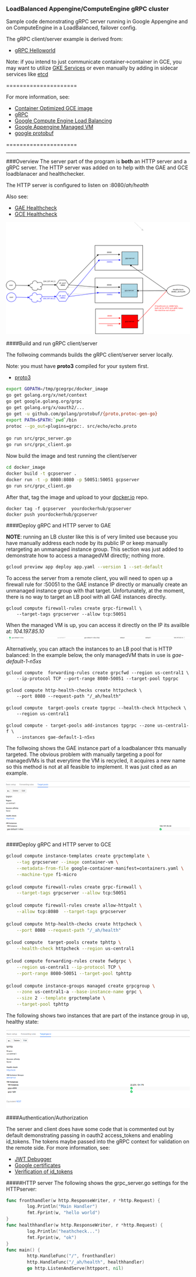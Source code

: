 
### LoadBalanced Appengine/ComputeEngine gRPC cluster


Sample code demonstrating gRPC server running in Google Appengine and on ComputeEngine in a LoadBalanced, failover config.

The gRPC client/server example is derived from:  

*  [gRPC Helloworld](https://github.com/grpc/grpc-go/tree/master/examples/helloworld)

Note:  if you intend to just communicate container->container in GCE, you may want to utilize [GKE Services](https://github.com/salrashid123/kubehelloworld) or even manually by adding in sidecar services like [etcd](https://github.com/coreos/etcd)

=====================

For more information, see:
*  [Container Optimized GCE image](https://cloud.google.com/compute/docs/containers/container_vms)
*  [gRPC](http://www.grpc.io/)
*  [Google Compute Engine Load Balancing](https://cloud.google.com/compute/docs/load-balancing/#network_load_balancing)
*  [Google Appengine Managed VM](https://cloud.google.com/appengine/docs/managed-vms/)
*  [google protobuf](https://github.com/google/protobuf)


=====================

***  

###Overview
The server part of the program is **both** an HTTP server and a gRPC server.  The HTTP server was added on to help with the GAE and GCE loadblanacer and healthchecker.

The HTTP server is configured to listen on :8080/_ah/health_

Also see:
* [GAE Healthcheck](https://cloud.google.com/appengine/docs/managed-vms/custom-runtimes#listen_to_port_8080)
* [GCE Healthcheck](https://cloud.google.com/compute/docs/load-balancing/health-checks)

![Call Flow](images/grpc_flow.png) 


####Build  and run gRPC client/server

The follwoing commands builds the gRPC client/server server locally.

Note:  you must have **proto3** compiled for your system first.
*  [proto3](https://github.com/google/protobuf)
  

```bash
export GOPATH=/tmp/gcegrpc/docker_image
go get golang.org/x/net/context
go get google.golang.org/grpc
go get golang.org/x/oauth2/...
go get -u github.com/golang/protobuf/{proto,protoc-gen-go}
export PATH=$PATH:`pwd`/bin
protoc --go_out=plugins=grpc:. src/echo/echo.proto

go run src/grpc_server.go 
go run src/grpc_client.go
```

Now build the image and test running the client/server

```bash
cd docker_image
docker build -t gcpserver .
docker run -t -p 8080:8080 -p 50051:50051 gcpserver
go run src/grpc_client.go
```
  
After that, tag the image and upload to your [docker.io](https://hub.docker.com/u/salrashid123/) repo.

```
docker tag -f gcpserver  yourdockerhub/gcpserver
docker push yourdockerhub/gcpserver
```


####Deploy gRPC and HTTP server to GAE

**NOTE**: running an LB cluster like this is of very limited use because you have manually address each node by its public IP or keep manually retargeting an unmanaged instance group.  This section was just added to demonstrate how to access a managedVM directly; nothing more.

```bash
gcloud preview app deploy app.yaml --version 1 --set-default
```

To access the server from a remote client, you will need to open up a firewall rule for :50051 to the GAE instance IP directly or manually create an unmanaged instance group with that target.  Unfortunately, at the moment, there is no way to target an LB pool with all GAE instances directly.

```
gcloud compute firewall-rules create grpc-firewall \
    --target-tags grpcserver --allow tcp:50051
```

When the managed VM is up, you can access it directly on the IP its availble at: *104.197.85.10*
![GAE IP](images/gae_mvm.png) 

Alternatively, you can attach the instances to an LB pool that is HTTP balanced:  In the example below, the only managedVM thats in use is *gae-default-1-n5xs*

```
gcloud compute  forwarding-rules create grpcfwd --region us-central1 \
    --ip-protocol TCP --port-range 8080-50051 --target-pool tpgrpc

gcloud compute http-health-checks create httpcheck \
    --port 8080 --request-path "/_ah/health" 

gcloud compute  target-pools create tpgrpc --health-check httpcheck \
    --region us-central1 

gcloud compute - target-pools add-instances tpgrpc --zone us-central1-f \
    --instances gae-default-1-n5xs
```

The follwoing shows the GAE instance part of a loadbalancer thts manually targeted.  The obvious problem with manually targeting a pool for managedVMs is that everytime the VM is recycled, it acquires a new name so this method is not at all feasible to implement.  It was just cited as an example.

![GAE LB](images/gae_lb.png) 

####Deploy gRPC and HTTP server to GCE

```bash
gcloud compute instance-templates create grpctemplate \
    --tag grpcserver --image container-vm \
    --metadata-from-file google-container-manifest=containers.yaml \
    --machine-type f1-micro

gcloud compute firewall-rules create grpc-firewall \
    --target-tags grpcserver --allow tcp:50051

gcloud compute firewall-rules create allow-httpalt \
    --allow tcp:8080  --target-tags grpcserver

gcloud compute http-health-checks create httpcheck \
    --port 8080 --request-path "/_ah/health" 

gcloud compute  target-pools create tphttp \
    --health-check httpcheck --region us-central1

gcloud compute forwarding-rules create fwdgrpc \
    --region us-central1 --ip-protocol TCP \
    --port-range 8080-50051 --target-pool tphttp

gcloud compute instance-groups managed create grpcgroup \
    --zone us-central1-a --base-instance-name grpc \
    --size 2 --template grpctemplate \
    --target-pool tphttp

```

The following shows two instances that are part of the instance group in up, healthy state:

![LB Config](images/lb_up.png) 

####Authentication/Authorization

The server and client does have some code that is commented out by default demonstrating passing in oauth2 access_tokens and enabling id_tokens.  The tokens maybe passed into the gRPC context for validation on the remote side.  For more information, see:

*  [JWT Debugger](http://jwt.io/)
*  [Google certificates](https://www.googleapis.com/oauth2/v3/certs)
*  [Verification of id_tokens](https://developers.google.com/identity/protocols/OpenIDConnect#validatinganidtokeng)

#####HTTP server
The following shows the grpc_server.go settings for the HTTPserver:

```go
func fronthandler(w http.ResponseWriter, r *http.Request) {
        log.Println("Main Handler")
        fmt.Fprint(w, "hello world")
}
func healthhandler(w http.ResponseWriter, r *http.Request) {
        log.Println("heathcheck...")
        fmt.Fprint(w, "ok")
}
func main() {
        http.HandleFunc("/", fronthandler)
        http.HandleFunc("/_ah/health", healthhandler)
        go http.ListenAndServe(httpport, nil)
```


